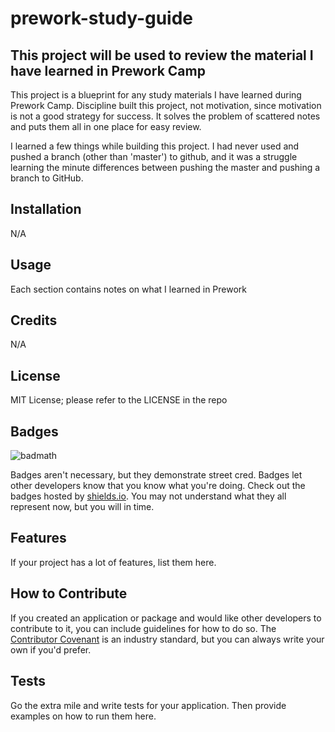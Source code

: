 # prework-study-guide

## This project will be used to review the material I have learned in Prework Camp

This project is a blueprint for any study materials I have learned during Prework Camp. Discipline built this project, not motivation, since motivation is not a good strategy for success. It solves the problem of scattered notes and puts them all in one place for easy review. 

I learned a few things while building this project. I had never used and pushed a branch (other than 'master') to github, and it was a struggle learning the minute differences between pushing the master and pushing a branch to GitHub.

## Installation

N/A

## Usage

Each section contains notes on what I learned in Prework

<!-- To add a screenshot, create an `assets/images` folder in your repository and upload your screenshot to it. Then, using the relative file path, add it to your README using the following syntax: -->

<!-- ![alt text](assets/images/screenshot.png) -->

## Credits

N/A

## License

MIT License; please refer to the LICENSE in the repo

## Badges

![badmath](https://img.shields.io/github/languages/top/nielsenjared/badmath)

Badges aren't necessary, but they demonstrate street cred. Badges let other developers know that you know what you're doing. Check out the badges hosted by [shields.io](https://shields.io/). You may not understand what they all represent now, but you will in time.

## Features

If your project has a lot of features, list them here.

## How to Contribute

If you created an application or package and would like other developers to contribute to it, you can include guidelines for how to do so. The [Contributor Covenant](https://www.contributor-covenant.org/) is an industry standard, but you can always write your own if you'd prefer.

## Tests

Go the extra mile and write tests for your application. Then provide examples on how to run them here.